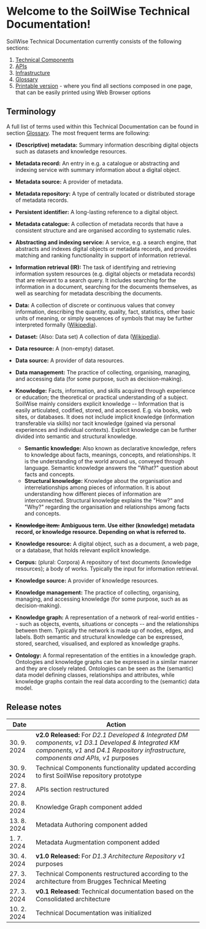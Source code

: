 # Welcome to the SoilWise Technical Documentation!

SoilWise Technical Documentation currently consists of the following sections:

1. [Technical Components](technical_components/technical_components.md)
2. [APIs](apis/apis-intro.md)
3. [Infrastructure](infrastructure/infrastructure-intro.md)
4. [Glossary](glossary.md)
5. [Printable version](print_page) - where you find all sections composed in one page, that can be easily printed using Web Browser options

## Terminology

A full list of terms used within this Technical Documentation can be found in section [Glossary](glossary.md). The most frequent terms are following:

  - **(Descriptive) metadata:**  Summary information describing digital objects such as datasets and knowledge resources.
  - **Metadata record:** An entry in e.g. a catalogue or abstracting and indexing service with summary information about a digital object.
  - **Metadata source:** A provider of metadata.
  - **Metadata repository:** A type of centrally located or distributed storage of metadata records.
  - **Persistent identifier:** A long-lasting reference to a digital object.
  - **Metadata catalogue:** A collection of metadata records that have a consistent structure and are organised according to systematic rules.
  - **Abstracting and indexing service:** A service, e.g. a search engine, that abstracts and indexes digital objects or metadata records, and provides matching and ranking functionality in support of information retrieval.
  - **Information retrieval (IR):** The task of identifying and retrieving information system resources (e.g. digital objects or metadata records) that are relevant to a search query. It includes searching for the information in a document, searching for the documents themselves, as well as searching for metadata describing the documents.
  
  - **Data:** A collection of discrete or continuous values that convey information, describing the quantity, quality, fact, statistics, other basic units of meaning, or simply sequences of symbols that may be further interpreted formally ([Wikipedia](https://en.wikipedia.org/wiki/Data)).
  - **Dataset:** (Also: Data set) A collection of data ([Wikipedia](https://en.wikipedia.org/wiki/Data_set)).
  - **Data resource:** A (non-empty) dataset.
  - **Data source:** A provider of data resources.
  - **Data management:** The practice of collecting, organising, managing, and accessing data (for some purpose, such as decision-making).
    
  - **Knowledge:**  Facts, information, and skills acquired through experience or education; the theoretical or practical understanding of a subject. SoilWise mainly considers explicit knowledge -- Information that is easily articulated, codified, stored, and accessed. E.g. via books, web sites, or databases. It does not include implicit knowledge (information transferable via skills) nor tacit knowledge (gained via personal experiences and individual contexts). Explicit knowledge can be further divided into semantic and structural knowledge.
    - **Semantic knowledge:** Also known as declarative knowledge, refers to knowledge about facts, meanings, concepts, and relationships. It is the understanding of the world around us, conveyed through language. Semantic knowledge answers the "What?" question about facts and concepts.
    - **Structural knowledge:** Knowledge about the organisation and interrelationships among pieces of information. It is about understanding how different pieces of information are interconnected. Structural knowledge explains the "How?" and "Why?" regarding the organisation and relationships among facts and concepts.
  - ~~**Knowledge item:**~~ **Ambiguous term. Use either (knowledge) metadata record, or knowledge resource. Depending on what is referred to.**
  - **Knowledge resource:** A digital object, such as a document, a web page, or a database, that holds relevant explicit knowledge.
  - **Corpus:** (plural: Corpora) A repository of text documents (knowledge resources); a body of works. Typically the input for information retrieval.
  - **Knowledge source:** A provider of knowledge resources.
  - **Knowledge management:** The practice of collecting, organising, managing, and accessing knowledge (for some purpose, such as as decision-making).
  - **Knowledge graph:** A representation of a network of real-world entities -- such as objects, events, situations or concepts -- and the relationships between them. Typically the network is made up of nodes, edges, and labels. Both semantic and structural knowledge can be expressed, stored, searched, visualised, and explored as knowledge graphs.
  - **Ontology:** A formal representation of the entities in a knowledge graph. Ontologies and knowledge graphs can be expressed in a similar manner and they are closely related. Ontologies can be seen as the (semantic) data model defining classes, relationships and attributes, while knowledge graphs contain the real data according to the (semantic) data model.


## Release notes

|Date|Action|
|----|-----------|
|30. 9. 2024|**v2.0 Released:** For _D2.1 Developed & Integrated DM components, v1 D3.1 Developed & Integrated KM components, v1_ and _D4.1 Repository infrastructure, components and APIs, v1_ purposes|
|30. 9. 2024|Technical Components functionality updated according to first SoilWise repository prototype|
|27. 8. 2024|APIs section restructured|
|20. 8. 2024|Knowledge Graph component added|
|13. 8. 2024|Metadata Authoring component added| 
|1. 7. 2024|Metadata Augmentation component added|
|30. 4. 2024|**v1.0 Released:** For _D1.3 Architecture Repository v1_ purposes|
|27. 3. 2024|Technical Components restructured according to the architecture from Brugges Technical Meeting|
|27. 3. 2024|**v0.1 Released:** Technical documentation based on the Consolidated architecture|
|10. 2. 2024|Technical Documentation was initialized|
